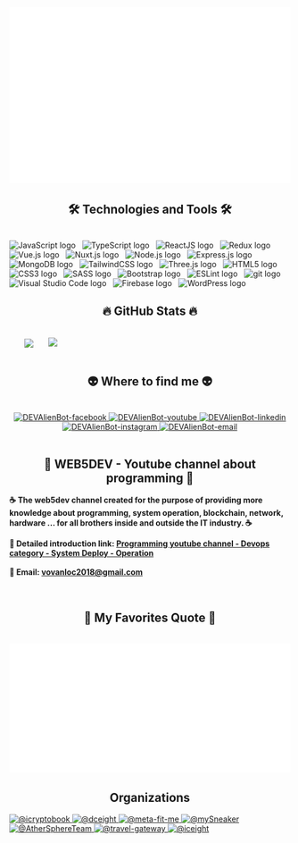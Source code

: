 <!-- DEVAlienBot -->
<a href="#" target="_blank">
  <img src="svg/DEVAlienBot.svg" width="1200" alt="Dev-AlienBot - official" />
</a>

<h2 align="center">🛠 Technologies and Tools 🛠</h2>
<br>
<!-- https://simpleicons.org/ -->
<span><img src="https://img.shields.io/badge/JavaScript-282C34?logo=javascript&logoColor=F7DF1E" alt="JavaScript logo" title="JavaScript" height="25" /></span>
&nbsp;
<span><img src="https://img.shields.io/badge/TypeScript-282C34?logo=typescript&logoColor=3178C6" alt="TypeScript logo" title="TypeScript" height="25" /></span>
&nbsp;
<span><img src="https://img.shields.io/badge/ReactJS-282C34?logo=react&logoColor=61DAFB" alt="ReactJS logo" title="ReactJS" height="25" /></span>
&nbsp;
<span><img src="https://img.shields.io/badge/Redux-282C34?logo=redux&logoColor=764ABC" alt="Redux logo" title="Redux" height="25" /></span>
&nbsp;
<span><img src="https://img.shields.io/badge/Vue.js-282C34?logo=vue.js&logoColor=4FC08D" alt="Vue.js logo" title="Vue.js" height="25" /></span>
&nbsp;
<span><img src="https://img.shields.io/badge/Nuxt.js-282C34?logo=nuxt.js&logoColor=4FC08D" alt="Nuxt.js logo" title="Nuxt.js" height="25" /></span>
&nbsp;
<span><img src="https://img.shields.io/badge/Node.js-282C34?logo=node.js&logoColor=00F200" alt="Node.js logo" title="Node.js" height="25" /></span>
&nbsp;
<span><img src="https://img.shields.io/badge/Express-282C34?logo=express&logoColor=FFFFFF" alt="Express.js logo" title="Express.js" height="25" /></span>
&nbsp;
<span><img src="https://img.shields.io/badge/MongoDB-282C34?logo=mongodb&logoColor=47A248" alt="MongoDB logo" title="MongoDB" height="25" /></span>
&nbsp;
<span><img src="https://img.shields.io/badge/Tailwind%20CSS-282C34?logo=tailwind-css&logoColor=38B2AC" alt="TailwindCSS logo" title="TailwindCSS" height="25" /></span>
&nbsp;
<span><img src="https://img.shields.io/badge/Three.js-282C34?logo=three.js&logoColor=FFFFFF" alt="Three.js logo" title="Three.js" height="25" /></span>
&nbsp;
<span><img src="https://img.shields.io/badge/HTML5-282C34?logo=html5&logoColor=E34F26" alt="HTML5 logo" title="HTML5" height="25" /></span>
&nbsp;
<span><img src="https://img.shields.io/badge/CSS3-282C34?logo=css3&logoColor=1572B6" alt="CSS3 logo" title="CSS3" height="25" /></span>
&nbsp;
<span><img src="https://img.shields.io/badge/Sass-282C34?logo=sass&logoColor=CC6699" alt="SASS logo" title="SASS" height="25" /></span>
&nbsp;
<span><img src="https://img.shields.io/badge/Bootstrap-282C34?logo=bootstrap&logoColor=7952B3" alt="Bootstrap logo" title="Bootstrap" height="25" /></span>
&nbsp;
<span><img src="https://img.shields.io/badge/ESLint-282C34?logo=eslint&logoColor=4B32C3" alt="ESLint logo" title="ESLint" height="25" /></span>
&nbsp;
<span><img src="https://img.shields.io/badge/git-282C34?logo=git&logoColor=F05032" alt="git logo" title="git" height="25" /></span>
&nbsp;
<span><img src="https://img.shields.io/badge/VS%20Code-282C34?logo=visual-studio-code&logoColor=007ACC" alt="Visual Studio Code logo" title="Visual Studio Code" height="25" /></span>
&nbsp;
<span><img src="https://img.shields.io/badge/Firebase-282C34?logo=firebase&logoColor=FFCA28" alt="Firebase logo" title="Firebase" height="25" /></span>
&nbsp;
<span><img src="https://img.shields.io/badge/WordPress-282C34?logo=wordPress&logoColor=21759B" alt="WordPress logo" title="WordPress" height="25" /></span>
&nbsp;

<br>
<h2 align="center">🔥 GitHub Stats 🔥</h2>
<!-- https://github.com/anuraghazra/github-readme-stats -->
<br>
<div align=center>
  <a href="#" title="Max-Anderson">
    <img width="315" align="center" src="https://github-readme-stats.vercel.app/api/top-langs/?username=DEVAlienBot&hide=c%23,powershell,Mathematica,Matlab,Python,Ruby,Objective-C,Objective-C%2b%2b,Cuda&title_color=61dafb&text_color=ffffff&icon_color=61dafb&bg_color=20232a&langs_count=8&layout=compact&border_color=61dafb&hide_border=true" />
  </a>
  <a href="#" title="Max-Anderson">
    <img align="right" width="434" src="https://github-readme-stats.vercel.app/api?username=Max-Anderson&show_icons=true&theme=react&border_color=61dafb&hide_border=true" />
  </a>
</div>

<br>
<h2 align="center">👽 Where to find me 👽</h2>
<br>
<!-- https://icons8.com -->
<div align="center">

  <a href=" " target="blank">
    <img src="https://img.icons8.com/bubbles/100/000000/facebook-new.png" alt="DEVAlienBot-facebook" />
  </a>
  <a href=" " target="blank">
    <img src="https://img.icons8.com/bubbles/100/000000/youtube-squared.png" alt="DEVAlienBot-youtube" />
  </a>
  <a href=" " target="blank">
    <img src="https://img.icons8.com/bubbles/100/000000/linkedin.png" alt="DEVAlienBot-linkedin" />
  </a>
  <a href=" " target="blank">
    <img src="https://img.icons8.com/bubbles/100/000000/instagram.png" alt="DEVAlienBot-instagram" />
  </a>
  <a href=" " target="top">
    <img src="https://img.icons8.com/bubbles/100/000000/apple-mail.png" alt="DEVAlienBot-email" />
  </a>
</div>

<br>

<h2 align="center">📖 WEB5DEV - Youtube channel about programming 📖</h2>
<!-- <br>
<p>
  <a href="" target="_blank">
    <strong>☕ Học lập trình MERN Stack Nâng Cao (NodeJS, ReactJS, ExpressJS, MongoDB)</strong>
  </a>
</p> -->
<p><strong>☕ The web5dev channel created for the purpose of providing more knowledge about programming, system operation, blockchain, network, hardware ... for all brothers inside and outside the IT industry. ☕
</strong></p>


<p>
  <strong>🔗 Detailed introduction link: <a href="https://www.youtube.com/playlist?list=PLYA8DYBAF41H-OvApJ1BOzYeIe1eRK8uA" target="_blank">Programming youtube channel - Devops category - System Deploy - Operation</a></strong>
  <br>
  <!-- <strong>🔗 Liên hệ với mình tại Facebook: <a href="https://www.facebook.com/vovanloc2018" target="_blank">https://www.facebook.com/vovanloc2018</a></strong> -->
  <br>
  <strong>📧 Email: <a href="mailto:vovanloc2018@gmail.com" target="_top">vovanloc2018@gmail.com</a></strong>
</p>


<br>
<h2 align="center">📑 My Favorites Quote 📑</h2>
<br>
<a href="#" target="_blank">
  <img src="svg/DEVAlienBot-quotes.svg" width="1246" height="230" alt="trungquandev-official" />
</a>

<div class="border-top color-border-muted pt-3 mt-3 clearfix hide-sm hide-md">
<h2 align="center">Organizations</h2>
      <a aria-label="icryptobook" itemprop="follows" class="avatar-group-item" data-hovercard-type="organization" data-hovercard-url="/orgs/icryptobook/hovercard" data-octo-click="hovercard-link-click" data-octo-dimensions="link_type:self" data-hydro-click="{&quot;event_type&quot;:&quot;user_profile.click&quot;,&quot;payload&quot;:{&quot;profile_user_id&quot;:18569187,&quot;target&quot;:&quot;MEMBER_ORGANIZATION_AVATAR&quot;,&quot;user_id&quot;:18569187,&quot;originating_url&quot;:&quot;https://github.com/jackbereson&quot;}}" data-hydro-click-hmac="6af333e5e1e80378a23bd96dcaa1d493f83953809c9bc25f0148cca5249968b1" href="https://github.com/icryptobook">
      <img src="https://avatars.githubusercontent.com/u/102674236?s=64&amp;v=4" alt="@icryptobook" size="32" height="32" width="32" data-view-component="true" class="avatar">
</a>    <a aria-label="dceight" itemprop="follows" class="avatar-group-item" data-hovercard-type="organization" data-hovercard-url="/orgs/dceight/hovercard" data-octo-click="hovercard-link-click" data-octo-dimensions="link_type:self" data-hydro-click="{&quot;event_type&quot;:&quot;user_profile.click&quot;,&quot;payload&quot;:{&quot;profile_user_id&quot;:18569187,&quot;target&quot;:&quot;MEMBER_ORGANIZATION_AVATAR&quot;,&quot;user_id&quot;:18569187,&quot;originating_url&quot;:&quot;https://github.com/jackbereson&quot;}}" data-hydro-click-hmac="6af333e5e1e80378a23bd96dcaa1d493f83953809c9bc25f0148cca5249968b1" href="https://github.com/dceight">
      <img src="https://avatars.githubusercontent.com/u/105500007?s=64&amp;v=4" alt="@dceight" size="32" height="32" width="32" data-view-component="true" class="avatar">
</a>    <a aria-label="meta-fit-me" itemprop="follows" class="avatar-group-item" data-hovercard-type="organization" data-hovercard-url="/orgs/meta-fit-me/hovercard" data-octo-click="hovercard-link-click" data-octo-dimensions="link_type:self" data-hydro-click="{&quot;event_type&quot;:&quot;user_profile.click&quot;,&quot;payload&quot;:{&quot;profile_user_id&quot;:18569187,&quot;target&quot;:&quot;MEMBER_ORGANIZATION_AVATAR&quot;,&quot;user_id&quot;:18569187,&quot;originating_url&quot;:&quot;https://github.com/jackbereson&quot;}}" data-hydro-click-hmac="6af333e5e1e80378a23bd96dcaa1d493f83953809c9bc25f0148cca5249968b1" href="https://github.com/meta-fit-me">
      <img src="https://avatars.githubusercontent.com/u/105503189?s=64&amp;v=4" alt="@meta-fit-me" size="32" height="32" width="32" data-view-component="true" class="avatar">
</a>    <a aria-label="mySneaker" itemprop="follows" class="avatar-group-item" data-hovercard-type="organization" data-hovercard-url="/orgs/mySneaker/hovercard" data-octo-click="hovercard-link-click" data-octo-dimensions="link_type:self" data-hydro-click="{&quot;event_type&quot;:&quot;user_profile.click&quot;,&quot;payload&quot;:{&quot;profile_user_id&quot;:18569187,&quot;target&quot;:&quot;MEMBER_ORGANIZATION_AVATAR&quot;,&quot;user_id&quot;:18569187,&quot;originating_url&quot;:&quot;https://github.com/jackbereson&quot;}}" data-hydro-click-hmac="6af333e5e1e80378a23bd96dcaa1d493f83953809c9bc25f0148cca5249968b1" href="https://github.com/mySneaker">
      <img src="https://avatars.githubusercontent.com/u/105559103?s=64&amp;v=4" alt="@mySneaker" size="32" height="32" width="32" data-view-component="true" class="avatar">
</a>    <a aria-label="AtherSphereTeam" itemprop="follows" class="avatar-group-item" data-hovercard-type="organization" data-hovercard-url="/orgs/AtherSphereTeam/hovercard" data-octo-click="hovercard-link-click" data-octo-dimensions="link_type:self" data-hydro-click="{&quot;event_type&quot;:&quot;user_profile.click&quot;,&quot;payload&quot;:{&quot;profile_user_id&quot;:18569187,&quot;target&quot;:&quot;MEMBER_ORGANIZATION_AVATAR&quot;,&quot;user_id&quot;:18569187,&quot;originating_url&quot;:&quot;https://github.com/jackbereson&quot;}}" data-hydro-click-hmac="6af333e5e1e80378a23bd96dcaa1d493f83953809c9bc25f0148cca5249968b1" href="https://github.com/AtherSphereTeam">
      <img src="https://avatars.githubusercontent.com/u/96427263?s=64&amp;v=4" alt="@AtherSphereTeam" size="32" height="32" width="32" data-view-component="true" class="avatar">
</a>    <a aria-label="travel-gateway" itemprop="follows" class="avatar-group-item" data-hovercard-type="organization" data-hovercard-url="/orgs/travel-gateway/hovercard" data-octo-click="hovercard-link-click" data-octo-dimensions="link_type:self" data-hydro-click="{&quot;event_type&quot;:&quot;user_profile.click&quot;,&quot;payload&quot;:{&quot;profile_user_id&quot;:18569187,&quot;target&quot;:&quot;MEMBER_ORGANIZATION_AVATAR&quot;,&quot;user_id&quot;:18569187,&quot;originating_url&quot;:&quot;https://github.com/jackbereson&quot;}}" data-hydro-click-hmac="6af333e5e1e80378a23bd96dcaa1d493f83953809c9bc25f0148cca5249968b1" href="https://github.com/travel-gateway">
      <img src="https://avatars.githubusercontent.com/u/105815239?s=64&amp;v=4" alt="@travel-gateway" size="32" height="32" width="32" data-view-component="true" class="avatar">
</a>    <a aria-label="iceight" itemprop="follows" class="avatar-group-item" data-hovercard-type="organization" data-hovercard-url="/orgs/iceight/hovercard" data-octo-click="hovercard-link-click" data-octo-dimensions="link_type:self" data-hydro-click="{&quot;event_type&quot;:&quot;user_profile.click&quot;,&quot;payload&quot;:{&quot;profile_user_id&quot;:18569187,&quot;target&quot;:&quot;MEMBER_ORGANIZATION_AVATAR&quot;,&quot;user_id&quot;:18569187,&quot;originating_url&quot;:&quot;https://github.com/jackbereson&quot;}}" data-hydro-click-hmac="6af333e5e1e80378a23bd96dcaa1d493f83953809c9bc25f0148cca5249968b1" href="https://github.com/iceight">
      <img src="https://avatars.githubusercontent.com/u/110672498?s=64&amp;v=4" alt="@iceight" size="32" height="32" width="32" data-view-component="true" class="avatar">
</a></div>
